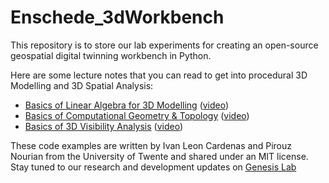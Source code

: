 # Enschede_3dWorkbench

This repository is to store our lab experiments for creating an open-source geospatial digital twinning workbench in Python. 

Here are some lecture notes that you can read to get into procedural 3D Modelling and 3D Spatial Analysis:
* [Basics of Linear Algebra for 3D Modelling](https://www.researchgate.net/publication/335571959_Rudiments_of_Linear_Algebra_Computer_Graphics) ([video](https://www.youtube.com/watch?v=7culbiD5oxs&ab_channel=PirouzNourian))
* [Basics of Computational Geometry & Topology](https://www.researchgate.net/publication/344297280_Rudiments_of_Geometry_and_Topology_for_Computational_Design) ([video](https://www.youtube.com/watch?v=GbLL8WemVOM&ab_channel=PirouzNourian))
* [Basics of 3D Visibility Analysis](https://www.researchgate.net/publication/346203188_Visibility_Sky-View-Factor_Solar_Irradiation_and_Solar_Envelope) ([video](https://www.youtube.com/watch?v=LAsLUwy_MGw&ab_channel=PirouzNourian))

These code examples are written by Ivan Leon Cardenas and Pirouz Nourian from the University of Twente and shared under an MIT license. 
Stay tuned to our research and development updates on [Genesis Lab](https://genesis-lab.dev/)


